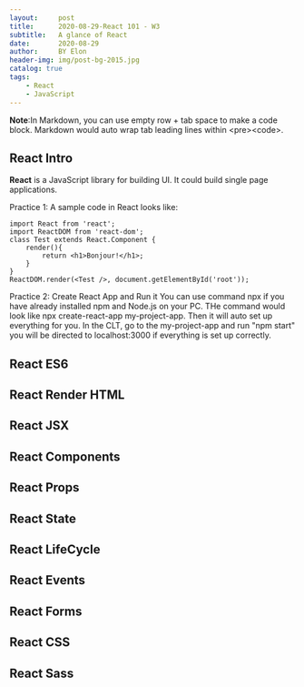 ```yaml
---
layout:     post
title:      2020-08-29-React 101 - W3
subtitle:   A glance of React
date:       2020-08-29
author:     BY Elon
header-img: img/post-bg-2015.jpg
catalog: true
tags:
    - React
    - JavaScript
---
```

<strong>Note</strong>:In Markdown, you can use empty row + tab space to make a code block. Markdown would auto wrap tab leading lines within &lt;pre&gt;&lt;code&gt;.<br/>
## React Intro
<strong>React</strong> is a JavaScript library for building UI. It could build single page applications.

Practice 1: A sample code in React looks like:

	import React from 'react';
	import ReactDOM from 'react-dom';
	class Test extends React.Component {
		render(){
			return <h1>Bonjour!</h1>;
		}
	}
	ReactDOM.render(<Test />, document.getElementById('root'));

Practice 2: Create React App and Run it
	You can use command npx if you have already installed npm and Node.js on your PC. THe command would look like npx create-react-app my-project-app. Then it will auto set up everything for you. In the CLT, go to the my-project-app and run "npm start" you will be directed to localhost:3000 if everything is set up correctly.

## React ES6

## React Render HTML

## React JSX

## React Components

## React Props

## React State

## React LifeCycle

## React Events

## React Forms

## React CSS

## React Sass